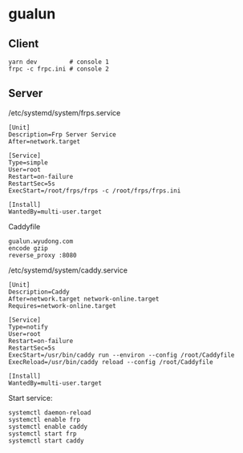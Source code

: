 # gualun

## Client

```
yarn dev         # console 1
frpc -c frpc.ini # console 2
```

## Server

/etc/systemd/system/frps.service
```
[Unit]
Description=Frp Server Service
After=network.target

[Service]
Type=simple
User=root
Restart=on-failure
RestartSec=5s
ExecStart=/root/frps/frps -c /root/frps/frps.ini

[Install]
WantedBy=multi-user.target
```

Caddyfile
```
gualun.wyudong.com
encode gzip
reverse_proxy :8080
```

/etc/systemd/system/caddy.service
```
[Unit]
Description=Caddy
After=network.target network-online.target
Requires=network-online.target

[Service]
Type=notify
User=root
Restart=on-failure
RestartSec=5s
ExecStart=/usr/bin/caddy run --environ --config /root/Caddyfile
ExecReload=/usr/bin/caddy reload --config /root/Caddyfile

[Install]
WantedBy=multi-user.target
```

Start service:

```
systemctl daemon-reload
systemctl enable frp
systemctl enable caddy
systemctl start frp
systemctl start caddy
```
